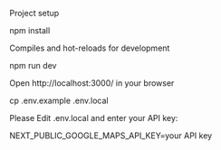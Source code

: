 Project setup

npm install

Compiles and hot-reloads for development

npm run dev

Open http://localhost:3000/ in your browser

cp .env.example .env.local

Please Edit .env.local and enter your API key:


NEXT_PUBLIC_GOOGLE_MAPS_API_KEY=your API key
